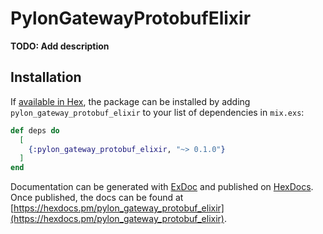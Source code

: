 # PylonGatewayProtobufElixir

**TODO: Add description**

## Installation

If [available in Hex](https://hex.pm/docs/publish), the package can be installed
by adding `pylon_gateway_protobuf_elixir` to your list of dependencies in `mix.exs`:

```elixir
def deps do
  [
    {:pylon_gateway_protobuf_elixir, "~> 0.1.0"}
  ]
end
```

Documentation can be generated with [ExDoc](https://github.com/elixir-lang/ex_doc)
and published on [HexDocs](https://hexdocs.pm). Once published, the docs can
be found at [https://hexdocs.pm/pylon_gateway_protobuf_elixir](https://hexdocs.pm/pylon_gateway_protobuf_elixir).

